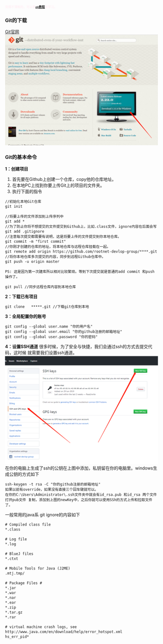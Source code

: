 ### <font size=1 font color=#FFF0F5 font face="黑体">觉得不清晰的，可以看[git教程](https://www.yiibai.com/git/git_pull.html)来学习。</font>
### Git的下载
[Git官网](https://git-scm.com/)
![下载这个](https://github.com/rootnet-devlop-group/technical_investigation/blob/master/snapshot/git/Git%E4%B8%8B%E8%BD%BD.jpg)

### Git的基本命令
**1：创建项目**
1. 首先要在Github上创建一个仓库，copy他的仓库地址。
2. 在本地PC上找到你要上传Git上的项目的文件夹。
3. 执行下面的指令
```
//初始化本地Git仓库
git init    

//将要上传的文件添加到上传序列中
git add *   
//为了防止你将不想提交的文件提交到Github上，比如.class文件，ignore内容在后面会写
git add .gitignore 
//注意每次提交都需要有说明，这是将要上传的文件提交到你本地仓库。
git commit -m "first commit"  
//你刚才创建的仓库的地址，将本地仓库与远程仓库挂载在一起。
git remote add origin https://github.com/rootnet-devlop-group/****.git 
//将你本地仓库多次提交的内容，同步到远程Github仓库中。
git push -u origin master 

PS: 这是因为第一次建库所以相对比较繁琐。等到下次提交就是普通的add commit 和push操作了。

git pull //同步远程仓库内容到本地仓库

```
**2：下载已有项目**
```
git clone   *****.git //下载git仓库到本地

```

**3：全局配置你的账号**
```
git config --global user.name "你的用户名"
git config --global user.email "你的github注册的邮箱地址"
git config --global user.password "你的密码"
```

**4：设置SSH通道**
很多时候，为了安全与快捷，我们会通过ssh的方式去提交代码，这时候 就需要我们设置ssh通道。
![](https://github.com/rootnet-devlop-group/technical_investigation/blob/master/snapshot/git/ssh.jpg)
在你的电脑上生成了ssh的公钥在上图中添加，私钥留在你的电脑里。windows生成公钥的方式如下
```
ssh-keygen -t rsa -C "你的github注册的邮箱地址"
如果以前有override，如果没有直接三个回车键就可以。
在你的C:\Users\Administrator\.ssh文件夹中就会有id_rsa.pub 和id_rsa 两个文件  
打开pub文件 复制，添加到上图的newKey中，之后你就可以使用SSh的方式上传和拉取文件了。

```



一般常用的java系 git ignore的内容如下
```
# Compiled class file
*.class

# Log file
*.log

# BlueJ files
*.ctxt

# Mobile Tools for Java (J2ME)
.mtj.tmp/

# Package Files #
*.jar
*.war
*.nar
*.ear
*.zip
*.tar.gz
*.rar

# virtual machine crash logs, see http://www.java.com/en/download/help/error_hotspot.xml
hs_err_pid*
```

